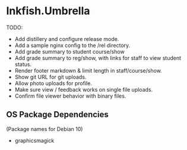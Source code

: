 
# Inkfish.Umbrella

TODO:

 - Add distillery and configure release mode.
 - Add a sample nginx config to the /rel directory.
 - Add grade summary to student course/show
 - Add grade summary to reg/show, with links for staff to view student status.
 - Render footer markdown & limit length in staff/course/show.
 - Show git URL for git uploads.
 - Allow photo uploads for profile.
 - Make sure view / feedback works on single file uploads.
 - Confirm file viewer behavior with binary files.

## OS Package Dependencies

(Package names for Debian 10)

 - graphicsmagick


